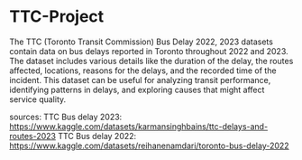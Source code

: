 # TTC-Project

The TTC (Toronto Transit Commission) Bus Delay 2022, 2023 datasets contain data on bus delays reported in Toronto throughout 2022 and 2023. The dataset includes various details like the duration of the delay, the routes affected, locations, reasons for the delays, and the recorded time of the incident. This dataset can be useful for analyzing transit performance, identifying patterns in delays, and exploring causes that might affect service quality.

sources: 
TTC Bus delay 2023: https://www.kaggle.com/datasets/karmansinghbains/ttc-delays-and-routes-2023
TTC Bus delay 2022: https://www.kaggle.com/datasets/reihanenamdari/toronto-bus-delay-2022




